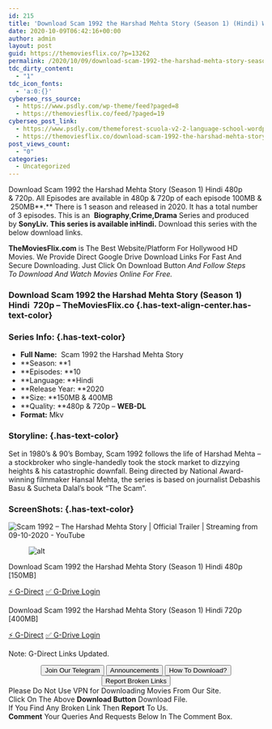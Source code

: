 ```yaml
---
id: 215
title: 'Download Scam 1992 the Harshad Mehta Story (Season 1) (Hindi) WeB-DL 480p [150MB] || 720p [400MB]'
date: 2020-10-09T06:42:16+00:00
author: admin
layout: post
guid: https://themoviesflix.co/?p=13262
permalink: /2020/10/09/download-scam-1992-the-harshad-mehta-story-season-1-hindi-web-dl-480p-150mb-720p-400mb/
tdc_dirty_content:
  - "1"
tdc_icon_fonts:
  - 'a:0:{}'
cyberseo_rss_source:
  - https://www.psdly.com/wp-theme/feed?paged=8
  - https://themoviesflix.co/feed/?paged=19
cyberseo_post_link:
  - https://www.psdly.com/themeforest-scuola-v2-2-language-school-wordpress-elementor-26355172
  - https://themoviesflix.co/download-scam-1992-the-harshad-mehta-story-season-1-hindi-480p-720p/
post_views_count:
  - "0"
categories:
  - Uncategorized
---
```

Download&nbsp;Scam 1992 the Harshad Mehta Story (Season 1)&nbsp;Hindi 480p &&nbsp;720p. All Episodes are available in&nbsp;480p & 720p&nbsp;of each episode 100MB & &nbsp;250MB**.**&nbsp;There is 1 season&nbsp;and released in 2020. It has a total number of&nbsp;3&nbsp;episodes. This is an &nbsp;**Biography**,**Crime,Drama**&nbsp;Series and produced by&nbsp;**SonyLiv.&nbsp;**This series is available inHindi**.**&nbsp;Download this series with the below download links.

**TheMoviesFlix.com**&nbsp;is The Best Website/Platform For Hollywood HD Movies. We Provide Direct Google Drive Download Links For Fast And Secure Downloading. Just Click On Download Button&nbsp;_And Follow Steps To&nbsp;Download And Watch Movies Online For Free._

### Download&nbsp;Scam 1992 the Harshad Mehta Story (Season 1) Hindi&nbsp; 720p –&nbsp;TheMoviesFlix.co {.has-text-align-center.has-text-color}

### Series Info: {.has-text-color}

  * **Full Name:**&nbsp;&nbsp;Scam 1992 the Harshad Mehta Story
  * **Season:&nbsp;**1
  * **Episodes:&nbsp;**10
  * **Language:&nbsp;**Hindi
  * **Release Year:&nbsp;**2020
  * **Size:&nbsp;**150MB & 400MB
  * **Quality:&nbsp;**480p & 720p – **WEB-DL**
  * **Format:**&nbsp;Mkv

### Storyline: {.has-text-color}

Set in 1980’s & 90’s Bombay, Scam 1992 follows the life of Harshad Mehta – a stockbroker who single-handedly took the stock market to dizzying heights & his catastrophic downfall. Being directed by National Award-winning filmmaker Hansal Mehta, the series is based on journalist Debashis Basu & Sucheta Dalal’s book “The Scam”.

### ScreenShots: {.has-text-color}<figure class="wp-block-image">

![Scam 1992 – The Harshad Mehta Story | Official Trailer | Streaming from 09-10-2020 - YouTube](https://i.ytimg.com/vi/ISORfez27og/maxresdefault.jpg) </figure> <figure class="wp-block-image">![alt](https://i.imgur.com/wCGcEHA.jpg)</figure> 

<p class="has-text-align-center has-text-color has-medium-font-size">
  Download Scam 1992 the Harshad Mehta Story (Season 1) Hindi 480p [150MB]
</p>

<p class="has-text-align-center">
  <a class="maxbutton-13 maxbutton maxbutton-g-direct-1" target="_blank" title="tooltip" rel="nofollow noopener noreferrer" href="https://coinquint.com/a12820/"><span class="mb-text">⚡️ G-Direct</span></a> <a class="maxbutton-14 maxbutton maxbutton-g-drive" target="_blank" title="tooltip" rel="nofollow noopener noreferrer" href="https://coinquint.com/a12819/"><span class="mb-text">✅ G-Drive Login</span></a>
</p>

<p class="has-text-align-center has-text-color has-medium-font-size">
  Download Scam 1992 the Harshad Mehta Story (Season 1) Hindi 720p [400MB]
</p>

<p class="has-text-align-center">
  <a class="maxbutton-13 maxbutton maxbutton-g-direct-1" target="_blank" title="tooltip" rel="nofollow noopener noreferrer" href="https://coinquint.com/a12822/"><span class="mb-text">⚡️ G-Direct</span></a> <a class="maxbutton-14 maxbutton maxbutton-g-drive" target="_blank" title="tooltip" rel="nofollow noopener noreferrer" href="https://coinquint.com/a12825/"><span class="mb-text">✅ G-Drive Login</span></a>
</p>

<p class="has-vivid-red-color has-text-color">
  Note: G-Direct Links Updated.
</p>

<center>
</center>

<center>
  <a href="https://t.me/themoviesflixcom" target="_blank" data-wpel-link="external" rel="nofollow external noopener noreferrer"><button class="button button5">Join Our Telegram</button></a> <a href="https://themoviesflix.co/download-scam-1992-the-harshad-mehta-story-season-1-hindi-480p-720p/#" target="_blank" data-wpel-link="external" rel="nofollow external noopener noreferrer"><button class="button button5">Announcements</button></a> <a href="https://themoviesflix.com/how-to-download/" target="_blank" data-wpel-link="external" rel="nofollow external noopener noreferrer"><button class="button button5">How To Download?</button></a> <a href="https://themoviesflix.co/download-scam-1992-the-harshad-mehta-story-season-1-hindi-480p-720p/#" target="_blank" data-wpel-link="external" rel="nofollow external noopener noreferrer"><button class="button button5">Report Broken Links</button></a>
</center>

<div class="alert alert-danger">
  Please Do Not Use VPN for Downloading Movies From Our Site.
</div>

<div class="alert alert-success">
  Click On The Above <strong>Download Button</strong> Download File.
</div>

<div class="alert alert-warning">
  If You Find Any Broken Link Then <strong>Report</strong> To Us.
</div>

<div class="alert alert-info">
  <strong>Comment</strong> Your Queries And Requests Below In The Comment Box.
</div>